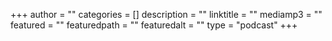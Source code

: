+++
author = ""
categories = []
description = ""
linktitle = ""
mediamp3 = ""
featured = ""
featuredpath = ""
featuredalt = ""
type = "podcast"
+++
